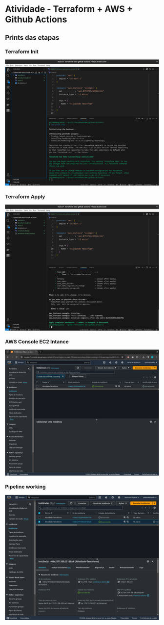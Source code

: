# Atividade - Terraform + AWS + Github Actions

## Prints das etapas

### Terraform Init
![](prints/Screenshot%20from%202023-12-17%2019-05-01.png)

### Terraform Apply
![](prints/Screenshot%20from%202023-12-17%2019-13-28.png)

### AWS Console EC2 Intance
![](prints/Screenshot%20from%202023-12-17%2019-13-42.png)

### Pipeline working
![](prints/Screenshot%20from%202023-12-17%2020-36-03.png)